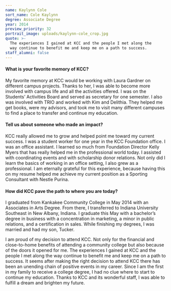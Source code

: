 ```yaml
---
name: Kaylynn Cole
sort_name: Cole Kaylynn
degree: Associate Degree
year: 2014
preview_priority: 32
portrait_image: uploads/kaylynn-cole_crop.jpg
quote: >-
  The experiences I gained at KCC and the people I met along the
  way continue to benefit me and keep me on a path to success.
staff_alumni: false
---
```


<h4 class="blue-heading-small">What is your favorite memory of KCC?</h4>
My favorite memory at KCC would be working with Laura Gardner on different campus projects. Thanks to her, I was able to become more involved with campus life and all the activities offered. I was on the Students’ Activities Board and served as secretary for one semester. I also was involved with TRIO and worked with Kim and Delithia. They helped me get books, were my advisors, and took me to visit many different campuses to find a place to transfer and continue my education.

<h4 class="blue-heading-small">Tell us about someone who made an impact?</h4>
KCC really allowed me to grow and helped point me toward my current success. I was a student worker for one year in the KCC Foundation office. I was an office assistant. I learned so much from Foundation Director Kelly Myers that has really helped me in the professional world today. I assisted with coordinating events and with scholarship donor relations. Not only did I learn the basics of working in an office setting, I also grew as a professional. I am eternally grateful for this experience, because having this on my resume helped me achieve my current position as a Sporting Consultant with Nestle Purina.

<h4 class="blue-heading-small">How did KCC pave the path to where you are today?</h4>
I graduated from Kankakee Community College in May 2014 with an Associates in Arts Degree. From there, I transferred to Indiana University Southeast in New Albany, Indiana. I graduate this May with a bachelor’s degree in business with a concentration in marketing, a minor in public relations, and a certification in sales. While finishing my degrees, I was married and had my son, Tucker.

I am proud of my decision to attend KCC. Not only for the financial and close-to-home benefits of attending a community college but also because of the doors it opened for me. The experiences I gained at KCC and the people I met along the way continue to benefit me and keep me on a path to success. It seems after making the right decision to attend KCC there has been an unending chain of positive events in my career. Since I am the first in my family to receive a college degree, I had no clue where to start to continue my education. Thanks to KCC and its wonderful staff, I was able to fulfill a dream and brighten my future.
